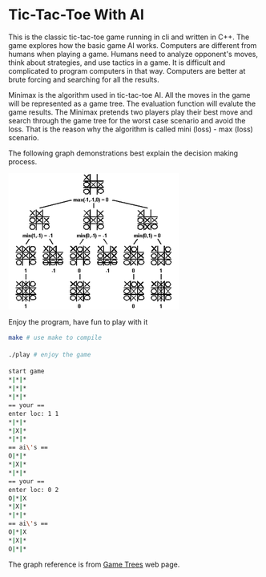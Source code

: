 # Tic-Tac-Toe With AI

This is the classic tic-tac-toe game running in cli and written in C++. The
game explores how the basic game AI works. Computers are different from humans
when playing a game. Humans need to analyze opponent's moves, think about strategies,
and use tactics in a game. It is difficult and complicated to program computers in
that way. Computers are better at brute forcing and searching for all the results.

Minimax is the algorithm used in tic-tac-toe AI. All the moves in the game will be
represented as a game tree. The evaluation function will evalute the game results.
The Minimax pretends two players play their best move and search through the
game tree for the worst case scenario and avoid the loss. That is the reason why
the algorithm is called mini (loss) - max (loss) scenario.

The following graph demonstrations best explain the decision making process.

![](img/tictactoe.gif)

Enjoy the program, have fun to play with it

```bash
make # use make to compile

./play # enjoy the game

start game
*|*|*
*|*|*
*|*|*
== your ==
enter loc: 1 1
*|*|*
*|X|*
*|*|*
== ai\'s ==
O|*|*
*|X|*
*|*|*
== your ==
enter loc: 0 2
O|*|X
*|X|*
*|*|*
== ai\'s ==
O|*|X
*|X|*
O|*|*
```

The graph reference is from [Game Trees](https://www.cs.cmu.edu/~adamchik/15-121/lectures/Game%20Trees/Game%20Trees.html) web page.
